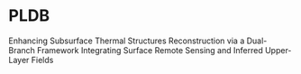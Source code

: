 # PLDB
Enhancing Subsurface Thermal Structures Reconstruction via a Dual-Branch Framework Integrating Surface Remote Sensing and Inferred Upper-Layer Fields
